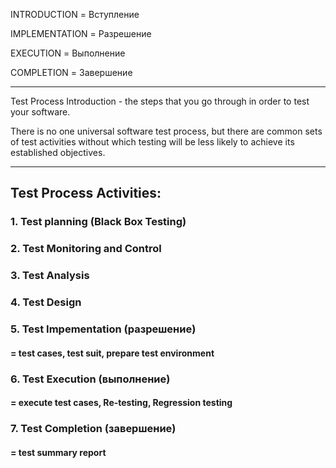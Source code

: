 INTRODUCTION = Вступление

IMPLEMENTATION = Разрешение

EXECUTION = Выполнение

COMPLETION = Завершение

______
Test Process Introduction - the steps that you go through in order to test your software.

There is no one universal software test process, but there are common sets of test activities without which testing will be less likely to achieve its established objectives.

____

## Test Process Activities: ##

### 1. Test planning (Black Box Testing) ###

### 2. Test Monitoring and Control ###

### 3. Test Analysis ###

### 4. Test Design ###

### 5. Test Impementation (разрешение) ###
#### = test cases, test suit, prepare test environment ####

### 6. Test Execution (выполнение) ###
#### = execute test cases, Re-testing, Regression testing ####

### 7. Test Completion (завершение) ###
#### = test summary report ####
